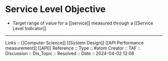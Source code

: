 # Service Level Objective

- Target range of value for a [[service]] measured through a [[Service Level Indicator]]

---
Links :: [[Computer Science]] [[System Design]] [[API Performance measurement]] [[API]]
Reference ::
Type :: #atom
Creator ::
TAF ::
Discussion ::
Dis_Topic :: 
Resolved ::
Date :: 2024-04-02 12:08
